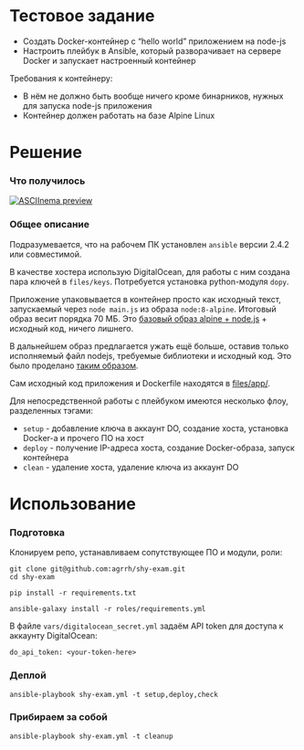 # Тестовое задание

- Создать Docker-контейнер с “hello world” приложением на node-js
- Настроить плейбук в Ansible, который разворачивает на сервере Docker и запускает настроенный контейнер

Требования к контейнеру:

- В нём не должно быть вообще ничего кроме бинарников, нужных для запуска node-js приложения
- Контейнер должен работать на базе Alpine Linux

# Решение

### Что получилось

[![ASCIInema preview](https://asciinema.org/a/yplz7Srsf3eMCYLTjEaKIDGKg.png)](https://asciinema.org/a/yplz7Srsf3eMCYLTjEaKIDGKg)

### Общее описание

Подразумевается, что на рабочем ПК установлен `ansible` версии 2.4.2 или совместимой.

В качестве хостера использую DigitalOcean, для работы с ним создана пара ключей в `files/keys`. Потребуется установка python-модуля `dopy`.

Приложение упаковывается в контейнер просто как исходный текст, запускаемый через `node main.js` из образа `node:8-alpine`. Итоговый образ весит порядка 70 МБ. Это [базовый образ alpine + node.js](https://github.com/nodejs/docker-node/blob/4e5eda8fedf7fa355de6037f01d5699d414c1da3/8/alpine/Dockerfile) + исходный код, ничего лишнего.

В дальнейшем образ предлагается ужать ещё больше, оставив только исполняемый файл nodejs, требуемые библиотеки и исходный код. Это было проделано [таким образом](https://agrrh.com/posts/2017/strip-docker-container/).

Сам исходный код приложения и Dockerfile находятся в [files/app/](https://github.com/agrrh/shy-exam/blob/master/files/app/).

Для непосредственной работы с плейбуком имеются несколько флоу, разделенных тэгами:

- `setup` - добавление ключа в аккаунт DO, создание хоста, установка Docker-а и прочего ПО на хост
- `deploy` - получение IP-адреса хоста, создание Docker-образа, запуск контейнера
- `clean` - удаление хоста, удаление ключа из аккаунт DO

# Использование

### Подготовка

Клонируем репо, устанавливаем сопутствующее ПО и модули, роли:

```
git clone git@github.com:agrrh/shy-exam.git
cd shy-exam

pip install -r requirements.txt

ansible-galaxy install -r roles/requirements.yml
```

В файле `vars/digitalocean_secret.yml` задаём API token для доступа к аккаунту DigitalOcean:

```
do_api_token: <your-token-here>
```

### Деплой

```
ansible-playbook shy-exam.yml -t setup,deploy,check
```

### Прибираем за собой

```
ansible-playbook shy-exam.yml -t cleanup
```
